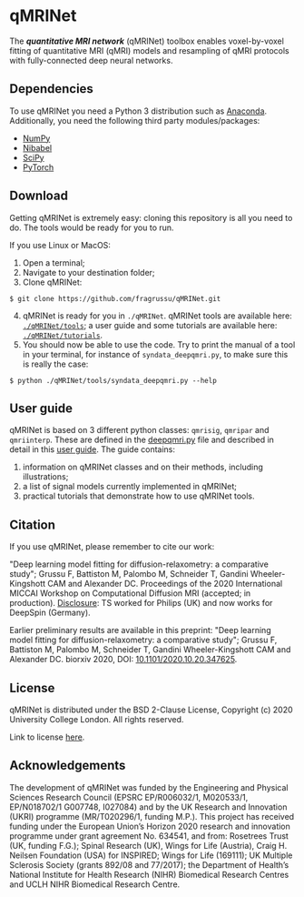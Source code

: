 # qMRINet
The ***quantitative MRI network*** (qMRINet) toolbox enables voxel-by-voxel fitting of quantitative MRI (qMRI) models and resampling of qMRI protocols with fully-connected deep neural networks.

## Dependencies
To use qMRINet you need a Python 3 distribution such as [Anaconda](http://www.anaconda.com/distribution). Additionally, you need the following third party modules/packages:
* [NumPy](http://numpy.org)
* [Nibabel](http://nipy.org/nibabel)
* [SciPy](http://www.scipy.org)
* [PyTorch](http://pytorch.org/)


## Download 
Getting qMRINet is extremely easy: cloning this repository is all you need to do. The tools would be ready for you to run.

If you use Linux or MacOS:

1. Open a terminal;
2. Navigate to your destination folder;
3. Clone qMRINet:
```
$ git clone https://github.com/fragrussu/qMRINet.git 
```
4. qMRINet is ready for you in `./qMRINet`. qMRINet tools are available here: [`./qMRINet/tools`](https://github.com/fragrussu/qMRINet/tree/master/tools); a user guide and some tutorials are available here: [`./qMRINet/tutorials`](https://github.com/fragrussu/qMRINet/tree/master/tutorials).
5. You should now be able to use the code. Try to print the manual of a tool in your terminal, for instance of `syndata_deepqmri.py`, to make sure this is really the case:
```
$ python ./qMRINet/tools/syndata_deepqmri.py --help
```

## User guide
qMRINet is based on 3 different python classes: `qmrisig`, `qmripar` and `qmriinterp`. These are defined in the [deepqmri.py](https://github.com/fragrussu/qMRINet/blob/master/tools/deepqmri.py) file and described in detail in this [user guide](https://github.com/fragrussu/qMRINet/blob/master/tutorials/README.md). The guide contains:
1. information on qMRINet classes and on their methods, including illustrations;
2. a list of signal models currently implemented in qMRINet; 
3. practical tutorials that demonstrate how to use qMRINet tools.

## Citation
If you use qMRINet, please remember to cite our work:

"Deep learning model fitting for diffusion-relaxometry: a comparative study"; Grussu F, Battiston M, Palombo M, Schneider T, Gandini Wheeler-Kingshott CAM and Alexander DC. Proceedings of the 2020 International MICCAI Workshop on Computational Diffusion MRI (accepted; in production). <ins>Disclosure</ins>: TS worked for Philips (UK) and now works for DeepSpin (Germany).

Earlier preliminary results are available in this preprint: "Deep learning model fitting for diffusion-relaxometry: a comparative study"; Grussu F, Battiston M, Palombo M, Schneider T, Gandini Wheeler-Kingshott CAM and Alexander DC. biorxiv 2020, DOI: [10.1101/2020.10.20.347625](https://doi.org/10.1101/2020.10.20.347625).

## License
qMRINet is distributed under the BSD 2-Clause License, Copyright (c) 2020 University College London. All rights reserved.

Link to license [here](http://github.com/fragrussu/qMRINet/blob/master/LICENSE).

## Acknowledgements
The development of qMRINet was funded by the Engineering and Physical Sciences Research Council (EPSRC EP/R006032/1, M020533/1, EP/N018702/1 G007748, I027084) and by the UK Research and Innovation (UKRI) programme (MR/T020296/1, funding M.P.). This project has received funding under the European Union’s Horizon 2020 research and innovation programme under grant agreement No. 634541, and from: Rosetrees Trust (UK, funding F.G.); Spinal Research (UK), Wings for Life (Austria), Craig H. Neilsen Foundation (USA) for INSPIRED; Wings for Life (169111); UK Multiple Sclerosis Society (grants 892/08 and 77/2017); the Department of Health’s National Institute for Health Research (NIHR) Biomedical Research Centres and UCLH NIHR Biomedical Research Centre.


